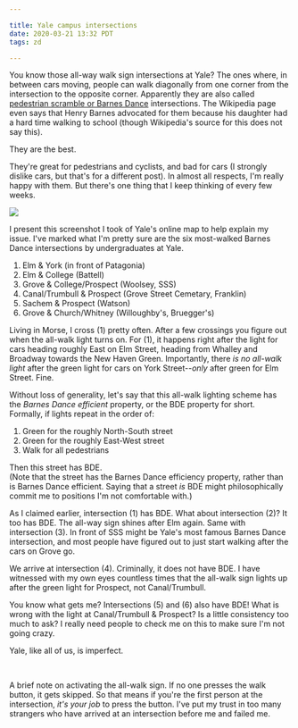 ```yaml
---

title: Yale campus intersections
date: 2020-03-21 13:32 PDT
tags: zd

---
```


You know those all-way walk sign intersections at Yale? The ones where, in between cars moving, people can walk diagonally from one corner from the intersection to the opposite corner. Apparently they are also called <a href='https://en.wikipedia.org/wiki/Pedestrian_scramble'>pedestrian scramble or Barnes Dance</a> intersections. The Wikipedia page even says that Henry Barnes advocated for them because his daughter had a hard time walking to school (though Wikipedia's source for this does not say this).

They are the best.

They're great for pedestrians and cyclists, and bad for cars (I strongly dislike cars, but that's for a different post). In almost all respects, I'm really happy with them. But there's one thing that I keep thinking of every few weeks.

<img src='/../content/images/yale_map.png'>

I present this screenshot I took of Yale's online map to help explain my issue. I've marked what I'm pretty sure are the six most-walked Barnes Dance intersections by undergraduates at Yale.

<ol>
  <li>Elm & York (in front of Patagonia)</li>
  <li>Elm & College (Battell)</li>
  <li>Grove & College/Prospect (Woolsey, SSS)</li>
  <li>Canal/Trumbull & Prospect (Grove Street Cemetary, Franklin)</li>
  <li>Sachem & Prospect (Watson)</li>
  <li>Grove & Church/Whitney (Willoughby's, Bruegger's)</li>
</ol>

Living in Morse, I cross (1) pretty often. After a few crossings you figure out when the all-walk light turns on. For (1), it happens right after the light for cars heading roughly East on Elm Street, heading from Whalley and Broadway towards the New Haven Green. Importantly, there <i>is no all-walk light</i> after the green light for cars on York Street--<i>only</i> after green for Elm Street. Fine.

Without loss of generality, let's say that this all-walk lighting scheme has the <i>Barnes Dance efficient</i> property, or the BDE property for short. Formally, if lights repeat in the order of:

<ol>
  <li>Green for the roughly North-South street</li>
  <li>Green for the roughly East-West street</li>
  <li>Walk for all pedestrians</li>
</ol>

Then this street has BDE.
<br>
(Note that the street has the Barnes Dance efficiency property, rather than is Barnes Dance efficient. Saying that a street <i>is</i> BDE might philosophically commit me to positions I'm not comfortable with.)

As I claimed earlier, intersection (1) has BDE. What about intersection (2)? It too has BDE. The all-way sign shines after Elm again. Same with intersection (3). In front of SSS might be Yale's most famous Barnes Dance intersection, and most people have figured out to just start walking after the cars on Grove go.

We arrive at intersection (4). Criminally, it does not have BDE. I have witnessed with my own eyes countless times that the all-walk sign lights up after the green light for Prospect, not Canal/Trumbull.

You know what gets me? Intersections (5) and (6) also have BDE! What is wrong with the light at Canal/Trumbull & Prospect? Is a little consistency too much to ask? I really need people to check me on this to make sure I'm not going crazy.

Yale, like all of us, is imperfect.

<br>

A brief note on activating the all-walk sign. If no one presses the walk button, it gets skipped. So that means if you're the first person at the intersection, <i>it's your job</i> to press the button. I've put my trust in too many strangers who have arrived at an intersection before me and failed me.
